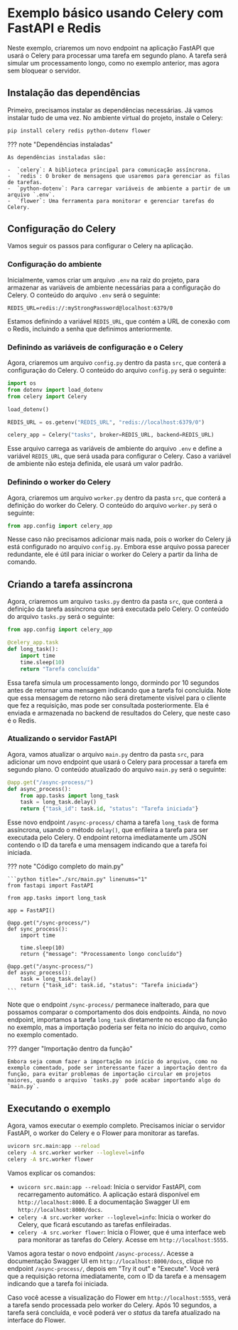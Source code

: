 # Exemplo básico usando Celery com FastAPI e Redis

Neste exemplo, criaremos um novo endpoint na aplicação FastAPI que usará o Celery para processar uma tarefa em segundo plano. A tarefa será simular um processamento longo, como no exemplo anterior, mas agora sem bloquear o servidor.

## Instalação das dependências

Primeiro, precisamos instalar as dependências necessárias. Já vamos instalar tudo de uma vez. No ambiente virtual do projeto, instale o Celery:

```bash
pip install celery redis python-dotenv flower
```

??? note "Dependências instaladas"

    As dependências instaladas são:

    -  `celery`: A biblioteca principal para comunicação assíncrona.
    -  `redis`: O broker de mensagens que usaremos para gerenciar as filas de tarefas.
    -  `python-dotenv`: Para carregar variáveis de ambiente a partir de um arquivo `.env`.
    -  `flower`: Uma ferramenta para monitorar e gerenciar tarefas do Celery.

## Configuração do Celery

Vamos seguir os passos para configurar o Celery na aplicação.

### Configuração do ambiente

Inicialmente, vamos criar um arquivo `.env` na raiz do projeto, para armazenar as variáveis de ambiente necessárias para a configuração do Celery. O conteúdo do arquivo `.env` será o seguinte:

```env title=".env" linenums="1"
REDIS_URL=redis://:myStrongPassword@localhost:6379/0
```

Estamos definindo a variável `REDIS_URL`, que contém a URL de conexão com o Redis, incluindo a senha que definimos anteriormente.

### Definindo as variáveis de configuração e o Celery

Agora, criaremos um arquivo `config.py` dentro da pasta `src`, que conterá a configuração do Celery. O conteúdo do arquivo `config.py` será o seguinte:

```python title="./src/config.py" linenums="1"
import os
from dotenv import load_dotenv
from celery import Celery

load_dotenv()

REDIS_URL = os.getenv("REDIS_URL", "redis://localhost:6379/0")

celery_app = Celery("tasks", broker=REDIS_URL, backend=REDIS_URL)
```

Esse arquivo carrega as variáveis de ambiente do arquivo `.env` e define a variável `REDIS_URL`, que será usada para configurar o Celery. Caso a variável de ambiente não esteja definida, ele usará um valor padrão.

### Definindo o worker do Celery

Agora, criaremos um arquivo `worker.py` dentro da pasta `src`, que conterá a definição do worker do Celery. O conteúdo do arquivo `worker.py` será o seguinte:

```python title="./src/worker.py" linenums="1"
from app.config import celery_app
```

Nesse caso não precisamos adicionar mais nada, pois o worker do Celery já está configurado no arquivo `config.py`. Embora esse arquivo possa parecer redundante, ele é útil para iniciar o worker do Celery a partir da linha de comando.

## Criando a tarefa assíncrona

Agora, criaremos um arquivo `tasks.py` dentro da pasta `src`, que conterá a definição da tarefa assíncrona que será executada pelo Celery. O conteúdo do arquivo `tasks.py` será o seguinte:

```python title="./src/tasks.py" linenums="1"
from app.config import celery_app

@celery_app.task
def long_task():
    import time
    time.sleep(10)
    return "Tarefa concluída"
```

Essa tarefa simula um processamento longo, dormindo por 10 segundos antes de retornar uma mensagem indicando que a tarefa foi concluída. Note que essa mensagem de retorno não será diretamente visível para o cliente que fez a requisição, mas pode ser consultada posteriormente. Ela é enviada e armazenada no backend de resultados do Celery, que neste caso é o Redis.

### Atualizando o servidor FastAPI

Agora, vamos atualizar o arquivo `main.py` dentro da pasta `src`, para adicionar um novo endpoint que usará o Celery para processar a tarefa em segundo plano. O conteúdo atualizado do arquivo `main.py` será o seguinte:

```python title="./src/main.py" linenums="13"
@app.get("/async-process/")
def async_process():
    from app.tasks import long_task
    task = long_task.delay()
    return {"task_id": task.id, "status": "Tarefa iniciada"}
```

Esse novo endpoint `/async-process/` chama a tarefa `long_task` de forma assíncrona, usando o método `delay()`, que enfileira a tarefa para ser executada pelo Celery. O endpoint retorna imediatamente um JSON contendo o ID da tarefa e uma mensagem indicando que a tarefa foi iniciada.

??? note "Código completo do main.py"

    ```python title="./src/main.py" linenums="1"
    from fastapi import FastAPI

    from app.tasks import long_task

    app = FastAPI()

    @app.get("/sync-process/")
    def sync_process():
        import time

        time.sleep(10)
        return {"message": "Processamento longo concluído"}

    @app.get("/async-process/")
    def async_process():
        task = long_task.delay()
        return {"task_id": task.id, "status": "Tarefa iniciada"}
    ```

Note que o endpoint `/sync-process/` permanece inalterado, para que possamos comparar o comportamento dos dois endpoints. Ainda, no novo endpoint, importamos a tarefa `long_task` diretamente no escopo da função no exemplo, mas a importação poderia ser feita no início do arquivo, como no exemplo comentado.

??? danger "Importação dentro da função"

    Embora seja comum fazer a importação no início do arquivo, como no exemplo comentado, pode ser interessante fazer a importação dentro da função, para evitar problemas de importação circular em projetos maiores, quando o arquivo `tasks.py` pode acabar importando algo do `main.py`.

## Executando o exemplo

Agora, vamos executar o exemplo completo. Precisamos iniciar o servidor FastAPI, o worker do Celery e o Flower para monitorar as tarefas.

```bash
uvicorn src.main:app --reload
celery -A src.worker worker --loglevel=info
celery -A src.worker flower
```

Vamos explicar os comandos:

- `uvicorn src.main:app --reload`: Inicia o servidor FastAPI, com recarregamento automático. A aplicação estará disponível em `http://localhost:8000`. E a documentação Swagger UI em `http://localhost:8000/docs`.
- `celery -A src.worker worker --loglevel=info`: Inicia o worker do Celery, que ficará escutando as tarefas enfileiradas.
- `celery -A src.worker flower`: Inicia o Flower, que é uma interface web para monitorar as tarefas do Celery. Acesse em `http://localhost:5555`.

Vamos agora testar o novo endpoint `/async-process/`. Acesse a documentação Swagger UI em `http://localhost:8000/docs`, clique no endpoint `/async-process/`, depois em "Try it out" e "Execute". Você verá que a requisição retorna imediatamente, com o ID da tarefa e a mensagem indicando que a tarefa foi iniciada.

Caso você acesse a visualização do Flower em `http://localhost:5555`, verá a tarefa sendo processada pelo worker do Celery. Após 10 segundos, a tarefa será concluída, e você poderá ver o _status_ da tarefa atualizado na interface do Flower.
